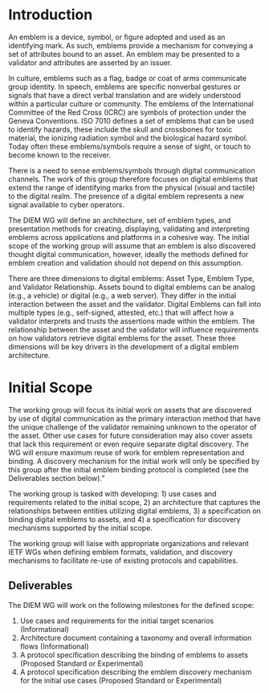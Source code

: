 # Introduction

An emblem is a device, symbol, or figure adopted and used as an identifying mark.
As such, emblems provide a mechanism for conveying a set of attributes
bound to an asset. An emblem may be presented to a validator and attributes are asserted by an issuer.

In culture, emblems such as a flag, badge or coat of arms communicate group identity.
In speech, emblems are specific nonverbal gestures or signals that have a direct verbal translation and are widely understood within a particular culture or community.
The emblems of the International Committee of the Red Cross (ICRC)  are symbols of protection under the Geneva Conventions.
ISO 7010 defines a set of emblems that can be used to identify hazards, these include the skull and crossbones for toxic material, the ionizing radiation symbol and the biological hazard symbol.
Today often these emblems/symbols require a sense of sight, or touch to become known to the receiver.

There is a need to sense emblems/symbols through digital communication channels.
The work of this group therefore focuses on digital emblems that extend the range of identifying marks from the physical (visual and tactile) to the digital realm.
The presence of a digital emblem represents a new signal available to cyber operators. 

The DIEM WG will define an architecture, set of emblem types, and presentation
methods for creating, displaying, validating and
interpreting emblems across applications and platforms in a cohesive way.
The initial scope of the working group will assume that an emblem is also discovered thought digital communication,
however, ideally the methods defined for emblem creation and validation should not depend on this assumption.


There are three dimensions to digital emblems: Asset Type, Emblem Type, and 
Validator Relationship. Assets bound to digital emblems can be analog (e.g., a vehicle) or
digital (e.g., a web server). They
differ in the initial interaction between the asset and the validator. Digital
Emblems can fall into multiple types (e.g., self-signed, attested, etc.) that will
affect how a validator interprets and trusts the assertions made within the emblem.
The relationship between the asset and the validator will influence requirements on how
validators retrieve digital emblems for the asset. These three dimensions will be key
drivers in the development of a digital emblem architecture.

# Initial Scope

The working group will focus its initial work on assets that are discovered by use
of digital communication as the primary interaction method that have the
unique challenge of the validator remaining unknown to the operator of the asset.
Other use cases for future consideration may also cover assets that lack this requirement
or even require separate digital discovery. The WG will ensure maximum reuse of work
for emblem representation and binding. A discovery
mechanism for the initial work will only be specified by this group after the initial emblem
binding protocol is completed (see the Deliverables section below).”

The working group is tasked with developing: 1) use cases and requirements related to the
initial scope, 2) an architecture that captures the relationships between entities utilizing
digital emblems, 3) a specification on binding digital emblems to assets, and 4) a specification
for discovery mechanisms supported by the initial scope.

The working group will liaise with appropriate organizations and relevant IETF WGs when
defining emblem formats, validation, and discovery mechanisms to facilitate re-use of existing
protocols and capabilities.

## Deliverables

The DIEM WG will work on the following milestones for the defined scope:

1. Use cases and requirements for the initial target scenarios (Informational)
2. Architecture document containing a taxonomy and overall information flows (Informational)
3. A protocol specification describing the binding of emblems to assets (Proposed Standard or Experimental)
4. A protocol specification describing the emblem discovery mechanism for the initial use cases (Proposed Standard
or Experimental)
